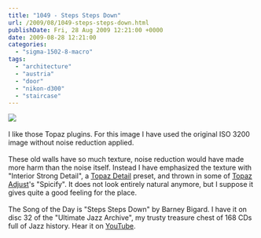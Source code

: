 ```yaml
---
title: "1049 - Steps Steps Down"
url: /2009/08/1049-steps-steps-down.html
publishDate: Fri, 28 Aug 2009 12:21:00 +0000
date: 2009-08-28 12:21:00
categories: 
  - "sigma-1502-8-macro"
tags: 
  - "architecture"
  - "austria"
  - "door"
  - "nikon-d300"
  - "staircase"
---
```

<a href="https://d25zfm9zpd7gm5.cloudfront.net/1200x1200/2009/20090827_134735_ps.jpg" target="_blank"><img src="https://d25zfm9zpd7gm5.cloudfront.net/0600x0600/2009/20090827_134735_ps.jpg"/></a><br/><br/>I like those Topaz plugins. For this image I have used the original ISO 3200 image without noise reduction applied.<br/><br/> These old walls have so much texture, noise reduction would have made more harm than the noise itself. Instead I have emphasized the texture with "Interior Strong Detail", a <a href="http://www.topazlabs.com/detail/" target="_blank">Topaz Detail</a> preset, and thrown in some of <a href="http://www.topazlabs.com/adjust/" target="_blank">Topaz Adjust</a>'s "Spicify". It does not look entirely natural anymore, but I suppose it gives quite a good feeling for the place.<br/><br/>The Song of the Day is "Steps Steps Down" by Barney Bigard. I have it on disc 32 of the "Ultimate Jazz Archive", my trusty treasure chest of 168 CDs full of Jazz history. Hear it on <a href="http://www.youtube.com/watch?v=hYWSnaNuaw0" target="_blank">YouTube</a>.
